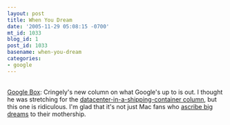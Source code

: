 ```yaml
---
layout: post
title: When You Dream
date: '2005-11-29 05:08:15 -0700'
mt_id: 1033
blog_id: 1
post_id: 1033
basename: when-you-dream
categories:
- google
---
```

<br /><a href="http://www.pbs.org/cringely/pulpit/pulpit20051124.html">Google Box</a>: Cringely's new column on what Google's up to is out. I thought he was stretching for the <a href="http://www.pbs.org/cringely/pulpit/pulpit20051117.html">datacenter-in-a-shipping-container column</a>, but this one is ridiculous. I'm glad that it's not just Mac fans who <a href="http://www.thinksecret.com/news/0511macmini2.html">ascribe big dreams</a> to their mothership.<br /><br /><br />
